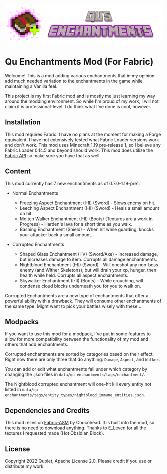 <img src="src/main/resources/assets/qu-enchantments/banner.png" width="2048">

# Qu Enchantments Mod (For Fabric)

Welcome! This is a mod adding various enchantments that ~~in my opinion~~ add much needed variation to the enchantments 
in the game while maintaining a Vanilla feel.

This project is my first Fabric mod and is mostly me just learning my way around the modding environment. So while I'm 
proud of my work, I will not claim it is professional-level. I do think what I've done is cool, however.

## Installation

This mod requires Fabric. I have no plans at the moment for making a Forge equivalent. I have not extensively tested 
what Fabric Loader versions work and don't work. This mod uses Minecraft 1.19 pre-release 1, so I believe any Fabric Loader 
0.14.5 and beyond should work. This mod does utilize the [Fabric API](https://www.curseforge.com/minecraft/mc-mods/fabric-api) 
so make sure you have that as well.

## Content

This mod currently has 7 new enchantments as of 0.7.0-1.19-pre1.

- Normal Enchantments
  - Freezing Aspect Enchantment (I-II) (Sword) - Slows enemy on hit.
  - Leeching Aspect Enchantment (I-II) (Sword) - Heals a small amount on hit.
  - Molten Walker Enchantment (I-II) (Boots) (Textures are a work in Progress) - Harden's lava for a short time as you walk.
  - Bashing Enchantment (Shield) - When hit while guarding, knocks your attacker back a small amount.

- Corrupted Enchantments 
  - Shaped Glass Enchantment (I-V) (Sword/Axe) - Increased damage, but increases damage to item. Corrupts all damage enchantments.
  - Nightblood Enchantment (I-II) (Sword) - Will oneshot any non-boss enemy (and Wither Skeletons), but will drain your xp, hunger,
then health while held. Corrupts all aspect enchantments.
  - Skywalker Enchantment (I-II) (Boots) - While crouching, will condense cloud blocks underneath you for you to walk on.

Corrupted Enchantments are a new type of enchantments that offer a powerful ability with a drawback. They will consume 
other enchantments of the same type. Might want to pick your battles wisely with these...

## Modpacks

If you want to use this mod for a modpack, I've put in some features to allow for more compatibility between the 
functionality of my mod and others that add enchantments.

Corrupted enchantments are sorted by categories based on their effect. Right now there are only three that do anything: 
`Damage`, `Aspect`, and `Walker`.

You can add or edit what enchantments fall under which category by changing the .json files in `data/qu-enchantments/tags/enchantment/`.

The Nightblood corrupted enchantment will one-hit kill every entity not listed in 
`data/qu-enchantments/tags/entity_types/nightblood_immune_entities.json`.

## Dependencies and Credits

This mod relies on [Fabric-ASM](https://github.com/Chocohead/Fabric-ASM) by Chocohead. It is built into the mod, so there is no need to download anything.
Thanks to E_Leven for all the textures I requested made (Hot Obsidian Block).

## License

Copyright 2022 Quplet, Apache License 2.0. Please credit if you use or distribute my work.
